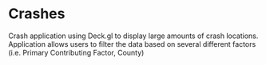 # Crashes

Crash application using Deck.gl to display large amounts of crash locations. Application allows users to filter the data based on several different factors (i.e. Primary Contributing Factor, County)
